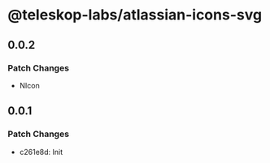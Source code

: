 # @teleskop-labs/atlassian-icons-svg

## 0.0.2

### Patch Changes

- NIcon

## 0.0.1

### Patch Changes

- c261e8d: Init
